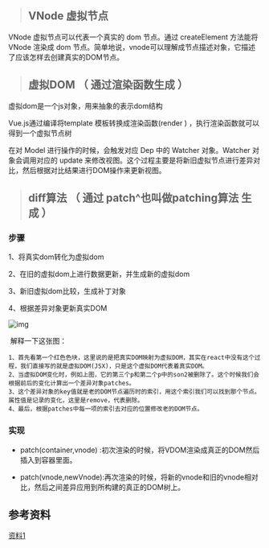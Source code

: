 > ## VNode 虚拟节点

VNode 虚拟节点可以代表一个真实的 dom 节点。通过 createElement 方法能将 VNode 渲染成 dom 节点。简单地说，vnode可以理解成节点描述对象，它描述了应该怎样去创建真实的DOM节点。

> ## 虚拟DOM （ 通过渲染函数生成 ）

虚拟dom是一个js对象，用来抽象的表示dom结构

Vue.js通过编译将template 模板转换成渲染函数(render ) ，执行渲染函数就可以得到一个虚拟节点树

在对 Model 进行操作的时候，会触发对应 Dep 中的 Watcher 对象。Watcher 对象会调用对应的 update 来修改视图。这个过程主要是将新旧虚拟节点进行差异对比，然后根据对比结果进行DOM操作来更新视图。

> ## diff算法 （ 通过 patch^也叫做patching算法 生成 ）

### 步骤

1、将真实dom转化为虚拟dom

2、在旧的虚拟dom上进行数据更新，并生成新的虚拟dom

3、新旧虚拟dom比较，生成补丁对象

4、根据差异对象更新真实DOM

![img](https://user-gold-cdn.xitu.io/2018/4/17/162d2e734988eab2?imageslim)

 解释一下这张图：

    1、首先看第一个红色色块，这里说的是把真实DOM映射为虚拟DOM，其实在react中没有这个过程，我们直接写的就是虚拟DOM(JSX)，只是这个虚拟DOM代表着真实DOM。
    2、当虚拟DOM变化时，例如上图，它的第三个p和第二个p中的son2被删除了。这个时候我们会根据前后的变化计算出一个差异对象patches。
    3、这个差异对象的key值就是老的DOM节点遍历时的索引，用这个索引我们可以找到那个节点。属性值是记录的变化，这里是remove，代表删除。
    4、最后，根据patches中每一项的索引去对应的位置修改老的DOM节点。

### 实现

- patch(container,vnode) :初次渲染的时候，将VDOM渲染成真正的DOM然后插入到容器里面。

- patch(vnode,newVnode):再次渲染的时候，将新的vnode和旧的vnode相对比，然后之间差异应用到所构建的真正的DOM树上。

## 参考资料

[资料1](https://blog.fundebug.com/2019/06/26/vue-virtual-dom/)